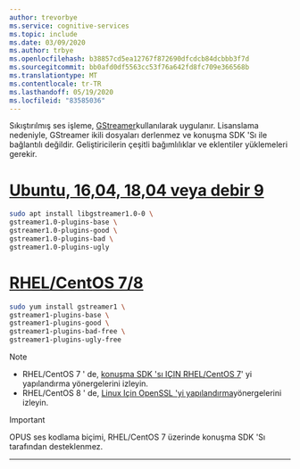 ```yaml
---
author: trevorbye
ms.service: cognitive-services
ms.topic: include
ms.date: 03/09/2020
ms.author: trbye
ms.openlocfilehash: b38857cd5ea12767f872690dfcdcb84dcbbb3f7d
ms.sourcegitcommit: bb0afd0df5563cc53f76a642fd8fc709e366568b
ms.translationtype: MT
ms.contentlocale: tr-TR
ms.lasthandoff: 05/19/2020
ms.locfileid: "83585036"
---
```

Sıkıştırılmış ses işleme, [GStreamer](https://gstreamer.freedesktop.org)kullanılarak uygulanır. Lisanslama nedeniyle, GStreamer ikili dosyaları derlenmez ve konuşma SDK 'Sı ile bağlantılı değildir. Geliştiricilerin çeşitli bağımlılıklar ve eklentiler yüklemeleri gerekir.

# <a name="ubuntu-1604-1804-or-debian-9"></a>[Ubuntu, 16,04, 18,04 veya debir 9](#tab/debian)

```sh
sudo apt install libgstreamer1.0-0 \
gstreamer1.0-plugins-base \
gstreamer1.0-plugins-good \
gstreamer1.0-plugins-bad \
gstreamer1.0-plugins-ugly
```

# <a name="rhelcentos-78"></a>[RHEL/CentOS 7/8](#tab/centos)

```sh
sudo yum install gstreamer1 \
gstreamer1-plugins-base \
gstreamer1-plugins-good \
gstreamer1-plugins-bad-free \
gstreamer1-plugins-ugly-free
```

> [!NOTE]
> - RHEL/CentOS 7 ' de, [konuşma SDK 'sı IÇIN RHEL/CentOS 7](~/articles/cognitive-services/speech-service/how-to-configure-rhel-centos-7.md)' yi yapılandırma yönergelerini izleyin.
> - RHEL/CentOS 8 ' de, [Linux Için OpenSSL 'yi yapılandırma](~/articles/cognitive-services/speech-service/how-to-configure-openssl-linux.md)yönergelerini izleyin.

> [!IMPORTANT]
> OPUS ses kodlama biçimi, RHEL/CentOS 7 üzerinde konuşma SDK 'Sı tarafından desteklenmez.

---